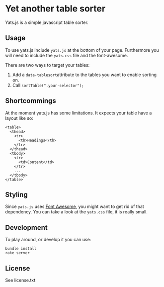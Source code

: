 Yet another table sorter
========================

Yats.js is a simple javascript table sorter.


Usage
-----

To use yats.js include `yats.js` at the bottom of your page. Furthermore you will need to include the `yats.css` file and the font-awesome.

There are two ways to target your tables: 

1. Add a `data-tablesort`attribute to the tables you want to enable sorting on.
2. Call `sortTable(".your-selector");`

Shortcommings
-------------

At the moment yats.js has some limitations. It expects your table have a layout like so:

    <table>
      <thead>
        <tr>
          <th>Headings</th>
        </tr>
      </thead>
      <tbody>
        <tr>
          <td>Content</td>
        </tr>
        ...
      </tbody>
    </table>

Styling
-------

Since `yats.js` uses [Font Awesome](http://fortawesome.github.io/Font-Awesome/), you might want to get rid of that dependency. You can take a look at the `yats.css` file, it is really small.

Development
-----------

To play around, or develop it you can use:

    bundle install
    rake server

License
-------

See license.txt

